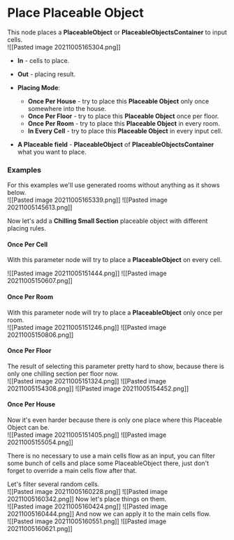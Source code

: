 # **Place Placeable Object**
This node places a **PlaceableObject** or **PlaceableObjectsContainer** to input cells.  
![[Pasted image 20211005165304.png]]  

- **In** - cells to place.
- **Out** - placing result.
- **Placing Mode**: 
	- **Once Per House** - try to place this **Placeable Object** only once somewhere into the house.
	- **Once Per Floor** - try to place this **Placeable Object** once per floor.
	- **Once Per Room** - try to place this **Placeable Object** in every room.
	- **In Every Cell** - try to place this **Placeable Object** in every input cell.
	
- **A Placeable field** - **PlaceableObject** of **PlaceableObjectsContainer** what you want to place.

### Examples
For this examples we'll use generated rooms without anything as it shows below.  
![[Pasted image 20211005165339.png]]
![[Pasted image 20211005145613.png]]

Now let's add a **Chilling Small Section** placeable object with different placing rules.  

#### Once Per Cell
With this parameter node will try to place a **PlaceableObject** on every cell.   

![[Pasted image 20211005151444.png]]
![[Pasted image 20211005150607.png]]

#### Once Per Room
With this parameter node will try to place a **PlaceableObject** only once per room.   
![[Pasted image 20211005151246.png]]
![[Pasted image 20211005150806.png]]

#### Once Per Floor
The result of selecting this parameter pretty hard to show, because there is only one chilling section per floor now.  
![[Pasted image 20211005151324.png]]
![[Pasted image 20211005154308.png]]
![[Pasted image 20211005154452.png]]

#### Once Per House
Now it's even harder because there is only one place where this Placeable Object can be.  
![[Pasted image 20211005151405.png]]
![[Pasted image 20211005155054.png]]

There is no necessary to use a main cells flow as an input, you can filter some bunch of cells and place some PlaceableObject there, just don't forget to override a main cells flow after that.  

Let's filter several random cells.  
![[Pasted image 20211005160228.png]]
![[Pasted image 20211005160342.png]]
Now let's place things on them.  
![[Pasted image 20211005160424.png]]
![[Pasted image 20211005160444.png]]
And now we can apply it to the main cells flow.  
![[Pasted image 20211005160551.png]]
![[Pasted image 20211005160621.png]]